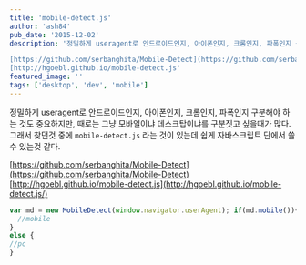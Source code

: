 ```yaml
---
title: 'mobile-detect.js'
author: 'ash84'
pub_date: '2015-12-02'
description: '정밀하게 useragent로 안드로이드인지, 아이폰인지, 크롬인지, 파폭인지 구분해야 하는 것도 중요하지만, 때로는 그냥 모바일이냐 데스크탑이냐를 구분짓고 싶을때가 많다. 그래서 찾던것 중에 `mobile-detect.js` 라는 것이 있는데 쉽게 자바스크립트 단에서 쓸 수 있는것 같다.

[https://github.com/serbanghita/Mobile-Detect](https://github.com/serbanghita/Mobile-Detect)  
[http://hgoebl.github.io/mobile-detect.js'
featured_image: ''
tags: ['desktop', 'dev', 'mobile']
---
```



정밀하게 useragent로 안드로이드인지, 아이폰인지, 크롬인지, 파폭인지 구분해야 하는 것도 중요하지만, 때로는 그냥 모바일이냐 데스크탑이냐를 구분짓고 싶을때가 많다. 그래서 찾던것 중에 `mobile-detect.js` 라는 것이 있는데 쉽게 자바스크립트 단에서 쓸 수 있는것 같다.

[https://github.com/serbanghita/Mobile-Detect](https://github.com/serbanghita/Mobile-Detect)  
[http://hgoebl.github.io/mobile-detect.js](http://hgoebl.github.io/mobile-detect.js/)

```javascript
var md = new MobileDetect(window.navigator.userAgent); if(md.mobile()){ 
  //mobile 
} 
else { 
//pc 
}
```



